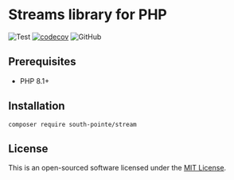 # Streams library for PHP

![Test](https://github.com/south-pointe/stream/actions/workflows/test.yml/badge.svg)
[![codecov](https://codecov.io/gh/south-pointe/stream/branch/main/graph/badge.svg?token=1PV8FB4O4O)](https://codecov.io/gh/south-pointe/stream)
![GitHub](https://img.shields.io/github/license/south-pointe/stream)

## Prerequisites

- PHP 8.1+

## Installation

```
composer require south-pointe/stream
```

## License

This is an open-sourced software licensed under the [MIT License](LICENSE).

